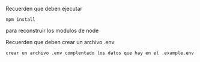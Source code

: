 Recuerden que deben ejecutar 
```
npm install
```

para reconstruir los modulos de node

Recuerden que deben crear un archivo .env

```
crear un archivo .env complentado los datos que hay en el .example.env
```